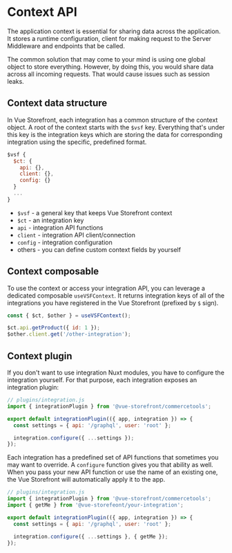 # Context API

The application context is essential for sharing data across the application. It stores a runtime configuration, client for making request to the Server Middleware and endpoints that be called.

The common solution that may come to your mind is using one global object to store everything. However, by doing this, you would share data across all incoming requests. That would cause issues such as session leaks.

## Context data structure

In Vue Storefront, each integration has a common structure of the context object. A root of the context starts with the `$vsf` key. Everything that's under this key is the integration keys which are storing the data for corresponding integration using the specific, predefined format.

```js
$vsf {
  $ct: {
    api: {},
    client: {},
    config: {}
  }
  ...
}
```

- `$vsf` - a general key that keeps Vue Storefront context
- `$ct` - an integration key
- `api` - integration API functions
- `client` - integration API client/connection
- `config` - integration configuration
- others - you can define custom context fields by yourself

## Context composable

To use the context or access your integration API, you can leverage a dedicated composable `useVSFContext`. It returns integration keys of all of the integrations you have registered in the Vue Storefront (prefixed by `$` sign).

```js
const { $ct, $other } = useVSFContext();

$ct.api.getProduct({ id: 1 });
$other.client.get('/other-integration');
```

## Context plugin

If you don't want to use integration Nuxt modules, you have to configure the integration yourself. For that purpose, each integration exposes an integration plugin:

```js
// plugins/integration.js
import { integrationPlugin } from '@vue-storefront/commercetools';

export default integrationPlugin(({ app, integration }) => {
  const settings = { api: '/graphql', user: 'root' };

  integration.configure({ ...settings });
});
```

Each integration has a predefined set of API functions that sometimes you may want to override. A `configure` function gives you that ability as well. When you pass your new API function or use the name of an existing one, the Vue Storefront will automatically apply it to the app.

```js
// plugins/integration.js
import { integrationPlugin } from '@vue-storefront/commercetools';
import { getMe } from '@vue-storefeont/your-integration';

export default integrationPlugin(({ app, integration }) => {
  const settings = { api: '/graphql', user: 'root' };

  integration.configure({ ...settings }, { getMe });
});
```
